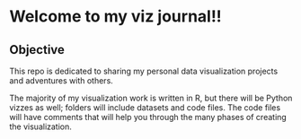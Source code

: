 # Welcome to my viz journal!!


## Objective
This repo is dedicated to sharing my personal data visualization projects and adventures with others.

The majority of my visualization work is written in R, but there will be Python vizzes as well; folders will include datasets and code files. The code files will have comments that will help you through the many phases of creating the visualization.
